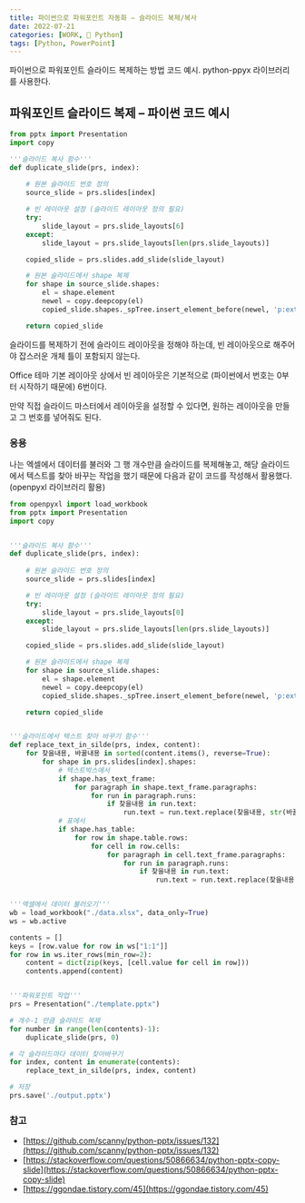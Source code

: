 ```yaml
---
title: 파이썬으로 파워포인트 자동화 – 슬라이드 복제/복사
date: 2022-07-21
categories: [WORK, 🐍 Python]
tags: [Python, PowerPoint]
---
```


파이썬으로 파워포인트 슬라이드 복제하는 방법 코드 예시. python-ppyx 라이브러리를 사용한다.

## 파워포인트 슬라이드 복제 – 파이썬 코드 예시

```python
from pptx import Presentation
import copy

'''슬라이드 복사 함수'''
def duplicate_slide(prs, index):
    
    # 원본 슬라이드 번호 정의
    source_slide = prs.slides[index]

    # 빈 레이아웃 설정 (슬라이드 레이아웃 정의 필요)
    try:
        slide_layout = prs.slide_layouts[6]
    except:
        slide_layout = prs.slide_layouts[len(prs.slide_layouts)]

    copied_slide = prs.slides.add_slide(slide_layout)

    # 원본 슬라이드에서 shape 복제
    for shape in source_slide.shapes:
        el = shape.element
        newel = copy.deepcopy(el)
        copied_slide.shapes._spTree.insert_element_before(newel, 'p:extLst')

    return copied_slide
```

슬라이드를 복제하기 전에 슬라이드 레이아웃을 정해야 하는데, 빈 레이아웃으로 해주어야 잡스러운 개체 틀이 포함되지 않는다.

Office 테마 기본 레이아웃 상에서 빈 레이아웃은 기본적으로 (파이썬에서 번호는 0부터 시작하기 때문에) 6번이다.

만약 직접 슬라이드 마스터에서 레이아웃을 설정할 수 있다면, 원하는 레이아웃을 만들고 그 번호를 넣어줘도 된다.

### 응용

나는 엑셀에서 데이터를 불러와 그 행 개수만큼 슬라이드를 복제해놓고, 해당 슬라이드에서 텍스트를 찾아 바꾸는 작업을 했기 때문에 다음과 같이 코드를 작성해서 활용했다. (openpyxl 라이브러리 활용)

```python
from openpyxl import load_workbook
from pptx import Presentation
import copy


'''슬라이드 복사 함수'''
def duplicate_slide(prs, index):
    
    # 원본 슬라이드 번호 정의
    source_slide = prs.slides[index]

    # 빈 레이아웃 설정 (슬라이드 레이아웃 정의 필요)
    try:
        slide_layout = prs.slide_layouts[0]
    except:
        slide_layout = prs.slide_layouts[len(prs.slide_layouts)]

    copied_slide = prs.slides.add_slide(slide_layout)

    # 원본 슬라이드에서 shape 복제
    for shape in source_slide.shapes:
        el = shape.element
        newel = copy.deepcopy(el)
        copied_slide.shapes._spTree.insert_element_before(newel, 'p:extLst')

    return copied_slide


'''슬라이드에서 텍스트 찾아 바꾸기 함수'''
def replace_text_in_silde(prs, index, content):
    for 찾을내용, 바꿀내용 in sorted(content.items(), reverse=True):
        for shape in prs.slides[index].shapes:
            # 텍스트박스에서
            if shape.has_text_frame:
                for paragraph in shape.text_frame.paragraphs:
                    for run in paragraph.runs:
                        if 찾을내용 in run.text:
                            run.text = run.text.replace(찾을내용, str(바꿀내용))
            # 표에서
            if shape.has_table:
                for row in shape.table.rows:
                    for cell in row.cells:
                        for paragraph in cell.text_frame.paragraphs:
                            for run in paragraph.runs:
                                if 찾을내용 in run.text:
                                    run.text = run.text.replace(찾을내용, str(바꿀내용))


'''엑셀에서 데이터 불러오기'''
wb = load_workbook("./data.xlsx", data_only=True)
ws = wb.active

contents = []
keys = [row.value for row in ws["1:1"]]
for row in ws.iter_rows(min_row=2):
    content = dict(zip(keys, [cell.value for cell in row]))
    contents.append(content)


'''파워포인트 작업'''
prs = Presentation("./template.pptx")

# 개수-1 만큼 슬라이드 복제
for number in range(len(contents)-1):
    duplicate_slide(prs, 0)

# 각 슬라이드마다 데이터 찾아바꾸기 
for index, content in enumerate(contents):
    replace_text_in_silde(prs, index, content)

# 저장
prs.save('./output.pptx')
```

### 참고

- [https://github.com/scanny/python-pptx/issues/132](https://github.com/scanny/python-pptx/issues/132)
- [https://stackoverflow.com/questions/50866634/python-pptx-copy-slide](https://stackoverflow.com/questions/50866634/python-pptx-copy-slide)
- [https://ggondae.tistory.com/45](https://ggondae.tistory.com/45)
